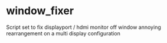 # window_fixer
Script set to fix displayport / hdmi monitor off window annoying rearrangement on a multi display configuration
